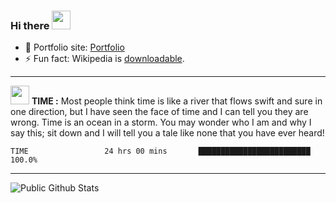 ### Hi there <img src="https://raw.githubusercontent.com/sawankumar/sawankumar/master/assets/Hi.gif" width="30px">

- 🎯 Portfolio site: [Portfolio](https://sawankumar.gitlab.io/)
- ⚡ Fun fact: Wikipedia is [downloadable](https://en.wikipedia.org/wiki/Wikipedia:Database_download).

-------

<img src="https://raw.githubusercontent.com/sawankumar/sawankumar/master/assets/blob-sunglasses.gif" width="30px"> **TIME :** Most people think time is like a river that flows swift and sure in one direction, but I have seen the face of time and I can tell you they are wrong. Time is an ocean in a storm. You may wonder who I am and why I say this; sit down and I will tell you a tale like none that you have ever heard!
<!--START_SECTION-->
```text
TIME                 24 hrs 00 mins       █████████████████████████   100.0%
```
<!--END_SECTION-->
-------


![Public Github Stats](https://github-readme-stats.vercel.app/api?username=sawankumar&show_icons=true&hide_border=true)
